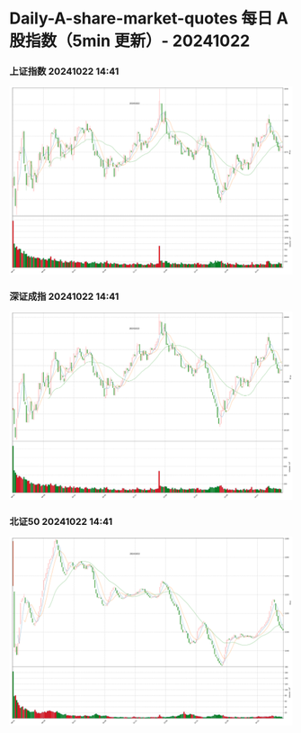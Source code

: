 
# Daily-A-share-market-quotes 每日 A 股指数（5min 更新）- 20241022

### 上证指数 20241022 14:41
![](./fig/2024/10/20241022-sh000001.png)

### 深证成指 20241022 14:41
![](./fig/2024/10/20241022-sz399001.png)

### 北证50 20241022 14:41
![](./fig/2024/10/20241022-bj899050.png)
